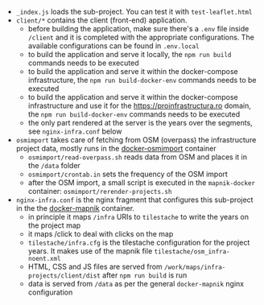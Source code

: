 - `_index.js` loads the sub-project. You can test it with `test-leaflet.html` 
- `client/*` contains the client (front-end) application. 
  * before building the application, make sure there's a `.env` file inside `/client` and it is completed with the appropriate configurations. The available configurations can be found in `.env.local` 
  * to build the application and serve it locally, the `npm run build` commands needs to be executed
  * to build the application and serve it within the docker-compose infrastructure, the `npm run build-docker-env` commands needs to be executed
  * to build the application and serve it within the docker-compose infrastructure and use it for the https://proinfrastructura.ro domain, the `npm run build-docker-env` commands needs to be executed
  * the only part rendered at the server is the years over the segments, see  `nginx-infra.conf`   below
- `osmimport` takes care of fetching from OSM (overpass) the infrastructure project data, mostly runs in the [docker-osmimport](../docker-osmimport) container 
  * `osmimport/read-overpass.sh` reads data from OSM and places it in the `/data` folder
  *  `osmimport/crontab.in`  sets the frequency of the OSM import
  * after the OSM import, a small script is executed in the `mapnik-docker` container: `osmimport/rerender-projects.sh` 
- `nginx-infra.conf`  is the nginx fragment that configures this sub-project in the the [docker-mapnik](../docker-mapnik) container. 
  * in principle it maps `/infra` URIs to `tilestache` to write the years on the project map
  * it maps /click to deal with clicks on the map
  * `tilestache/infra.cfg` is the tilestache configuration for the project years. It makes use of the mapnik file `tilestache/osm_infra-noent.xml` 
  * HTML, CSS and JS files are served from `/work/maps/infra-projects/client/dist` after `npm run build` is run 
  * data is served from `/data` as per the general `docker-mapnik` nginx configuration

